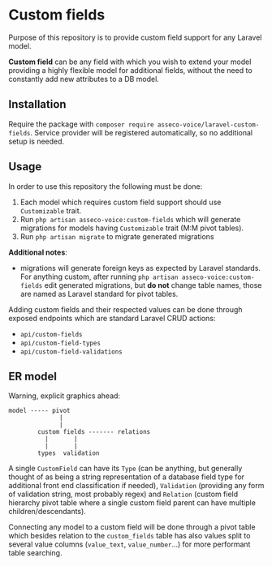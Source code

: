 # Custom fields

Purpose of this repository is to provide custom field support for any Laravel model. 

**Custom field** can be any field with which you wish to extend your model providing
a highly flexible model for additional fields, without the need to constantly add
new attributes to a DB model.

## Installation

Require the package with ``composer require asseco-voice/laravel-custom-fields``.
Service provider will be registered automatically, so no additional setup is needed.

## Usage

In order to use this repository the following must be done:

1. Each model which requires custom field support should use ``Customizable`` trait. 
2. Run ``php artisan asseco-voice:custom-fields`` which will generate migrations for 
models having `Customizable` trait (M:M pivot tables). 
3. Run ``php artisan migrate`` to migrate generated migrations

**Additional notes**: 
- migrations will generate foreign keys as expected by Laravel standards. 
For anything custom, after running ``php artisan asseco-voice:custom-fields`` 
edit generated migrations, but **do not** change table names, those are named as Laravel 
standard for pivot tables. 

Adding custom fields and their respected values can be done through exposed endpoints
which are standard Laravel CRUD actions:

- ``api/custom-fields``
- ``api/custom-field-types``
- ``api/custom-field-validations``

## ER model

Warning, explicit graphics ahead:

```
model ----- pivot
              |
              |
        custom fields ------- relations
          |       |
          |       |
        types  validation
```

A single ``CustomField`` can have its `Type` (can be anything, but generally thought of as
being a string representation of a database field type for additional front end classification
if needed), `Validation` (providing any form of validation string, most probably regex) and
``Relation`` (custom field hierarchy pivot table where a single custom field parent can have multiple
children/descendants).

Connecting any model to a custom field will be done through a pivot table which besides relation
to the ``custom_fields`` table has also values split to several value columns (`value_text`, `value_number`...)
for more performant table searching.
